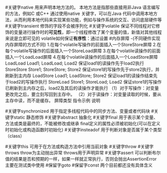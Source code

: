 #关键字native
	用来声明本地方法的。 本地方法是指那些直接用非Java 语言编写的方法，例如C 或C++ 通过使用native 关键字，可以在Java 代码中调用本地方法，从而利用本地代码来实现某些功能，例如与操作系统的交互、访问底层硬件等
#关键字transient
	 修饰的字段不会被序列化
#关键字volatile
	 保证不同线程对它修饰的变量进行操作时的**可见性**，即一个线程修改了某个变量的值，新值对其他线程来说是立即可见的
	 volatile如何保证**有序性**：通过设置 #内存屏障 -(不同硬件实现内存屏障的方式不同)
	1.在每个volatile写操作的前面插入一个StoreStore屏障
    2.在每个volatile写操作的后面插入一个StoreLoad屏障
    3.在每个volatile读操作的前面插入一个LoadLoad屏障
     4.在每个volatile读操作的后面插入一个LoadStore屏障
     LoadLoad	Load1; LoadLoad; Load2	保证load1的读操作先于load2执行
	StoreStore	Store1; StoreStore; Store2	保证store1的写操作先于store2执行，并刷新到主内存
	LoadStore	Load1; LoadStore; Store2	保证load1的读操作结束先于load2的写操作执行
	StoreLoad	Store1; StoreLoad; Load2	保证store1的写操作已刷新到主内存之后，load2及其后的读操作才能执行
    （1）对于写操作：对变量更改完之后，要立刻写回到主存中。
    （2）对于读操作：对变量读取的时候，要从主存中读，而不是缓存。
    屏障类型	指令示例	说明

#关键字synchronized
	用于指定多线程代码中的同步方法、变量或者代码块
#关键字static
	静态修饰
#关键字abstract
	抽象化
#关键字final
	 用于表示某个变量、方法或类是最终的，不能被修改或继承
	final定义的属性必须被初始化(可以在定义时初始化或构造函数时初始化)
#关键字insteadof
	用于判断对象是否属于某个类型（class）
	
#关键字this
	可用于在方法或构造方法中引用当前对象
#关键字throw #关键字throws
	throw为主动抛出异常
	throws用于声明异常
#关键字assert
	可以判断布尔值的结果是否和预期的一样，如果一样就正常执行，否则会抛出AssertionError
	主要在测试类中使用
#保留字goto #保留字const
	两个目前都还没有具体含义


